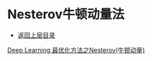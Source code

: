 # Nesterov牛顿动量法

* [返回上层目录](../gradient-descent-algorithms.md)



[Deep Learning 最优化方法之Nesterov(牛顿动量)](https://blog.csdn.net/bvl10101111/article/details/72615961)

